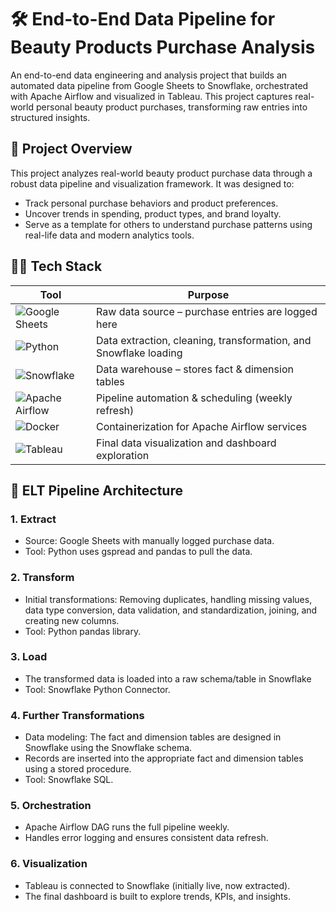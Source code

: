 # 🛠️  End-to-End Data Pipeline for Beauty Products Purchase Analysis
An end-to-end data engineering and analysis project that builds an automated data pipeline from Google Sheets to Snowflake, orchestrated with Apache Airflow and visualized in Tableau. This project captures real-world personal beauty product purchases, transforming raw entries into structured insights.

## 📌 Project Overview
This project analyzes real-world beauty product purchase data through a robust data pipeline and visualization framework. It was designed to:
* Track personal purchase behaviors and product preferences.
* Uncover trends in spending, product types, and brand loyalty.
* Serve as a template for others to understand purchase patterns using real-life data and modern analytics tools.

## 👩‍💻 Tech Stack
| Tool | Purpose |
|------|---------|
| ![Google Sheets](https://img.shields.io/badge/Google%20Sheets-34A853?style=for-the-badge&logo=googlesheets&logoColor=white) | Raw data source – purchase entries are logged here |
| ![Python](https://img.shields.io/badge/Python-3776AB?style=for-the-badge&logo=python&logoColor=white) | Data extraction, cleaning, transformation, and Snowflake loading |
| ![Snowflake](https://img.shields.io/badge/Snowflake-29B5E8?style=for-the-badge&logo=snowflake&logoColor=white) | Data warehouse – stores fact & dimension tables |
| ![Apache Airflow](https://img.shields.io/badge/Airflow-017CEE?style=for-the-badge&logo=apacheairflow&logoColor=white) | Pipeline automation & scheduling (weekly refresh) |
| ![Docker](https://img.shields.io/badge/Docker-2496ED?style=for-the-badge&logo=docker&logoColor=white) | Containerization for Apache Airflow services |
| ![Tableau](https://img.shields.io/badge/Tableau-E97627?style=for-the-badge&logo=tableau&logoColor=white) | Final data visualization and dashboard exploration |

## 🔄 ELT Pipeline Architecture
### 1. Extract
  * Source: Google Sheets with manually logged purchase data.
  * Tool: Python uses gspread and pandas to pull the data.

### 2. Transform
  * Initial transformations: Removing duplicates, handling missing values, data type conversion, data validation, and standardization, joining, and creating new columns.
  * Tool: Python pandas library.

### 3. Load
  * The transformed data is loaded into a raw schema/table in Snowflake
  * Tool: Snowflake Python Connector.

### 4. Further Transformations
  * Data modeling: The fact and dimension tables are designed in Snowflake using the Snowflake schema.
  * Records are inserted into the appropriate fact and dimension tables using a stored procedure.
  * Tool: Snowflake SQL.

### 5. Orchestration
  * Apache Airflow DAG runs the full pipeline weekly.
  * Handles error logging and ensures consistent data refresh.

### 6. Visualization
  * Tableau is connected to Snowflake (initially live, now extracted).
  * The final dashboard is built to explore trends, KPIs, and insights.
